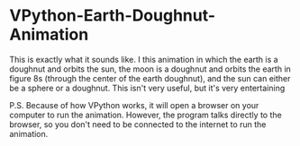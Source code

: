 # VPython-Earth-Doughnut-Animation
This is exactly what it sounds like. I this animation in which the earth is a doughnut and orbits the sun, the moon is a doughnut and orbits the earth in figure 8s (through the center of the earth doughnut), and the sun can either be a sphere or a doughnut. This isn't very useful, but it's very entertaining

P.S. Because of how VPython works, it will open a browser on your computer to run the animation. However, the program talks directly to the browser, so you don't need to be connected to the internet to run the animation.
